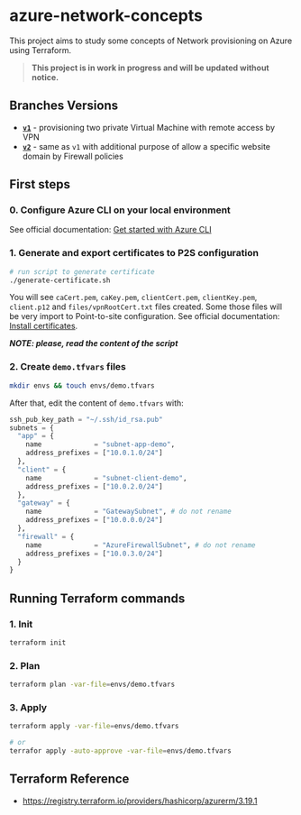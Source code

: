 # azure-network-concepts

This project aims to study some concepts of Network provisioning on Azure using Terraform.

> **This project is in work in progress and will be updated without notice.**

## Branches Versions

- [**`v1`**](https://github.com/sineto/azure-network-concepts/tree/v1) - provisioning two private Virtual Machine with remote access by VPN
- [**`v2`**](https://github.com/sineto/azure-network-concepts/tree/v2) - same as `v1` with additional purpose of allow a specific website domain by Firewall policies

## First steps

### 0. Configure Azure CLI on your local environment

See official documentation: [Get started with Azure CLI](https://docs.microsoft.com/en-us/cli/azure/get-started-with-azure-cli)

### 1. Generate and export certificates to P2S configuration

```bash
# run script to generate certificate
./generate-certificate.sh
```

You will see `caCert.pem`, `caKey.pem`, `clientCert.pem`, `clientKey.pem`, `client.p12` and `files/vpnRootCert.txt` files created. Some those files will be very import to Point-to-site configuration. See official documentation: [Install certificates](https://docs.microsoft.com/en-us/azure/vpn-gateway/point-to-site-vpn-client-cert-linux#install-certificates).

**_NOTE: please, read the content of the script_**

### 2. Create `demo.tfvars` files

```bash
mkdir envs && touch envs/demo.tfvars
```

After that, edit the content of `demo.tfvars` with:

```tfvars
ssh_pub_key_path = "~/.ssh/id_rsa.pub"
subnets = {
  "app" = {
    name             = "subnet-app-demo",
    address_prefixes = ["10.0.1.0/24"]
  },
  "client" = {
    name             = "subnet-client-demo",
    address_prefixes = ["10.0.2.0/24"]
  },
  "gateway" = {
    name             = "GatewaySubnet", # do not rename
    address_prefixes = ["10.0.0.0/24"]
  },
  "firewall" = {
    name             = "AzureFirewallSubnet", # do not rename
    address_prefixes = ["10.0.3.0/24"]
  }
}

```

## Running Terraform commands

### 1. Init

```bash
terraform init
```

### 2. Plan

```bash
terraform plan -var-file=envs/demo.tfvars
```

### 3. Apply

```bash
terraform apply -var-file=envs/demo.tfvars

# or
terrafor apply -auto-approve -var-file=envs/demo.tfvars

```

## Terraform Reference

- https://registry.terraform.io/providers/hashicorp/azurerm/3.19.1
